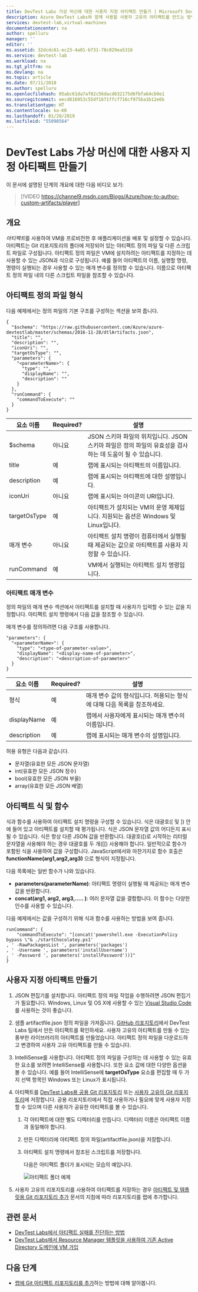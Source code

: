 ```yaml
---
title: DevTest Labs 가상 머신에 대한 사용자 지정 아티팩트 만들기 | Microsoft Docs
description: Azure DevTest Labs와 함께 사용할 사용자 고유의 아티팩트를 만드는 방법을 알아봅니다.
services: devtest-lab,virtual-machines
documentationcenter: na
author: spelluru
manager: ''
editor: ''
ms.assetid: 32dcdc61-ec23-4a01-b731-78c029ea5316
ms.service: devtest-lab
ms.workload: na
ms.tgt_pltfrm: na
ms.devlang: na
ms.topic: article
ms.date: 07/11/2018
ms.author: spelluru
ms.openlocfilehash: 05abc61da7af02c56dacd632175d6fbfa64cb9e1
ms.sourcegitcommit: eecd816953c55df1671ffcf716cf975ba1b12e6b
ms.translationtype: HT
ms.contentlocale: ko-KR
ms.lasthandoff: 01/28/2019
ms.locfileid: "55098564"
---
```

# <a name="create-custom-artifacts-for-your-devtest-labs-virtual-machine"></a>DevTest Labs 가상 머신에 대한 사용자 지정 아티팩트 만들기

이 문서에 설명된 단계의 개요에 대한 다음 비디오 보기:

> [!VIDEO https://channel9.msdn.com/Blogs/Azure/how-to-author-custom-artifacts/player]
>
>

## <a name="overview"></a>개요
*아티팩트*를 사용하여 VM을 프로비전한 후 애플리케이션을 배포 및 설정할 수 있습니다. 아티팩트는 Git 리포지토리의 폴더에 저장되어 있는 아티팩트 정의 파일 및 다른 스크립트 파일로 구성됩니다. 아티팩트 정의 파일은 VM에 설치하려는 아티팩트를 지정하는 데 사용할 수 있는 JSON과 식으로 구성됩니다. 예를 들어 아티팩트의 이름, 실행할 명령, 명령이 실행되는 경우 사용할 수 있는 매개 변수를 정의할 수 있습니다. 이름으로 아티팩트 정의 파일 내의 다른 스크립트 파일을 참조할 수 있습니다.

## <a name="artifact-definition-file-format"></a>아티팩트 정의 파일 형식
다음 예제에서는 정의 파일의 기본 구조를 구성하는 섹션을 보여 줍니다.

    {
      "$schema": "https://raw.githubusercontent.com/Azure/azure-devtestlab/master/schemas/2016-11-28/dtlArtifacts.json",
      "title": "",
      "description": "",
      "iconUri": "",
      "targetOsType": "",
      "parameters": {
        "<parameterName>": {
          "type": "",
          "displayName": "",
          "description": ""
        }
      },
      "runCommand": {
        "commandToExecute": ""
      }
    }

| 요소 이름 | Required? | 설명 |
| --- | --- | --- |
| $schema |아니요 |JSON 스키마 파일의 위치입니다. JSON 스키마 파일은 정의 파일의 유효성을 검사하는 데 도움이 될 수 있습니다. |
| title |예 |랩에 표시되는 아티팩트의 이름입니다. |
| description |예 |랩에 표시되는 아티팩트에 대한 설명입니다. |
| iconUri |아니요 |랩에 표시되는 아이콘의 URI입니다. |
| targetOsType |예 |아티팩트가 설치되는 VM의 운영 체제입니다. 지원되는 옵션은 Windows 및 Linux입니다. |
| 매개 변수 |아니요 |아티팩트 설치 명령이 컴퓨터에서 실행될 때 제공되는 값으로 아티팩트를 사용자 지정할 수 있습니다. |
| runCommand |예 |VM에서 실행되는 아티팩트 설치 명령입니다. |

### <a name="artifact-parameters"></a>아티팩트 매개 변수
정의 파일의 매개 변수 섹션에서 아티팩트를 설치할 때 사용자가 입력할 수 있는 값을 지정합니다. 아티팩트 설치 명령에서 다음 값을 참조할 수 있습니다.

매개 변수를 정의하려면 다음 구조를 사용합니다.

    "parameters": {
      "<parameterName>": {
        "type": "<type-of-parameter-value>",
        "displayName": "<display-name-of-parameter>",
        "description": "<description-of-parameter>"
      }
    }

| 요소 이름 | Required? | 설명 |
| --- | --- | --- |
| 형식 |예 |매개 변수 값의 형식입니다. 허용되는 형식에 대해 다음 목록을 참조하세요. |
| displayName |예 |랩에서 사용자에게 표시되는 매개 변수의 이름입니다. | |
| description |예 |랩에 표시되는 매개 변수의 설명입니다. |

허용 유형은 다음과 같습니다.

* 문자열(유효한 모든 JSON 문자열)
* int(유효한 모든 JSON 정수)
* bool(유효한 모든 JSON 부울)
* array(유효한 모든 JSON 배열)

## <a name="artifact-expressions-and-functions"></a>아티팩트 식 및 함수
식과 함수를 사용하여 아티팩트 설치 명령을 구성할 수 있습니다.
식은 대괄호([ 및 ]) 안에 들어 있고 아티팩트를 설치할 때 평가됩니다. 식은 JSON 문자열 값의 어디든지 표시될 수 있습니다. 식은 항상 다른 JSON 값을 반환합니다. 대괄호([)로 시작하는 리터럴 문자열을 사용해야 하는 경우 대괄호를 두 개([[) 사용해야 합니다.
일반적으로 함수가 포함된 식을 사용하여 값을 구성합니다. JavaScript에서와 마찬가지로 함수 호출은 **functionName(arg1,arg2,arg3)** 으로 형식이 지정됩니다.

다음 목록에는 일반 함수가 나와 있습니다.

* **parameters(parameterName)**: 아티팩트 명령이 실행될 때 제공되는 매개 변수 값을 반환합니다.
* **concat(arg1, arg2, arg3,….. )**: 여러 문자열 값을 결합합니다. 이 함수는 다양한 인수를 사용할 수 있습니다.

다음 예제에서는 값을 구성하기 위해 식과 함수를 사용하는 방법을 보여 줍니다.

    runCommand": {
        "commandToExecute": "[concat('powershell.exe -ExecutionPolicy bypass \"& ./startChocolatey.ps1'
    , ' -RawPackagesList ', parameters('packages')
    , ' -Username ', parameters('installUsername')
    , ' -Password ', parameters('installPassword'))]"
    }

## <a name="create-a-custom-artifact"></a>사용자 지정 아티팩트 만들기

1. JSON 편집기를 설치합니다. 아티팩트 정의 파일 작업을 수행하려면 JSON 편집기가 필요합니다. Windows, Linux 및 OS X에 사용할 수 있는 [Visual Studio Code](https://code.visualstudio.com/)를 사용하는 것이 좋습니다.
2. 샘플 artifactfile.json 정의 파일을 가져옵니다. [GitHub 리포지토리](https://github.com/Azure/azure-devtestlab)에서 DevTest Labs 팀에서 만든 아티팩트를 확인하세요. 사용자 고유의 아티팩트를 만들 수 있는 풍부한 라이브러리의 아티팩트를 만들었습니다. 아티팩트 정의 파일을 다운로드하고 변경하여 사용자 고유 아티팩트를 만들 수 있습니다.
3. IntelliSense를 사용합니다. 아티팩트 정의 파일을 구성하는 데 사용할 수 있는 유효한 요소를 보려면 IntelliSense를 사용합니다. 또한 요소 값에 대한 다양한 옵션을 볼 수 있습니다. 예를 들어 IntelliSense에 **targetOsType** 요소를 편집할 때 두 가지 선택 항목인 Windows 또는 Linux가 표시됩니다.
4. 아티팩트를 [DevTest Labs용 공용 Git 리포지토리](https://github.com/Azure/azure-devtestlab/tree/master/Artifacts) 또는 [사용자 고유의 Git 리포지토리](devtest-lab-add-artifact-repo.md)에 저장합니다. 공용 리포지토리에서 직접 사용하거나 필요에 맞게 사용자 지정할 수 있으며 다른 사용자가 공유한 아티팩트를 볼 수 있습니다.
   
   1. 각 아티팩트에 대한 별도 디렉터리를 만듭니다. 디렉터리 이름은 아티팩트 이름과 동일해야 합니다.
   2. 만든 디렉터리에 아티팩트 정의 파일(artifactfile.json)을 저장합니다.
   3. 아티팩트 설치 명령에서 참조된 스크립트를 저장합니다.
      
      다음은 아티팩트 폴더가 표시되는 모습의 예입니다.
      
      ![아티팩트 폴더 예제](./media/devtest-lab-artifact-author/git-repo.png)
5. 사용자 고유의 리포지토리를 사용하여 아티팩트를 저장하는 경우 [아티팩트 및 템플릿용 Git 리포지토리 추가](devtest-lab-add-artifact-repo.md) 문서의 지침에 따라 리포지토리를 랩에 추가합니다.

## <a name="related-articles"></a>관련 문서
* [DevTest Labs에서 아티팩트 실패를 진단하는 방법](devtest-lab-troubleshoot-artifact-failure.md)
* [DevTest Labs에서 Resource Manager 템플릿을 사용하여 기존 Active Directory 도메인에 VM 가입](http://www.visualstudiogeeks.com/blog/DevOps/Join-a-VM-to-existing-AD-domain-using-ARM-template-AzureDevTestLabs)

## <a name="next-steps"></a>다음 단계
* [랩에 Git 아티팩트 리포지토리를 추가](devtest-lab-add-artifact-repo.md)하는 방법에 대해 알아봅니다.
